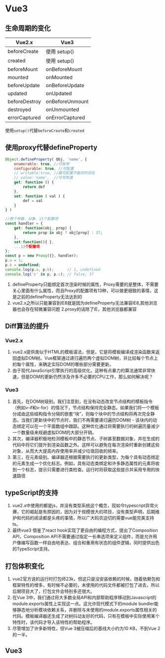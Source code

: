 # Vue3

## 生命周期的变化

Vue2.x | Vue3
---|---
beforeCreate | 使用 setup()
created | 使用 setup()
beforeMount | onBeforeMount
mounted | onMounted
beforeUpdate | onBeforeUpdate
updated | onUpdated
beforeDestroy | onBeforeUnmount
destroyed | onUnmounted
errorCaptured | onErrorCaptured

使用`setup()`代替`beforeCreate`和`created`

## 使用proxy代替defineProperty

```js
Object.defineProperty( Obj, 'name', {
    enumerable: true, //可枚举
    configurable: true, //可配置
    // writable:true, //跟可配置不能同时存在
    // value:'name',  //可写死直
    get: function () {
        return def
    },
    set: function ( val ) {
        def = val
    }
} )

```

```js
//两个参数，对象，13个配置项
const handler = {
    get: function(obj, prop) {
        return prop in obj ? obj[prop] : 37;
    },
    set:function(){ },
    ...13个配置项
};
const p = new Proxy({}, handler);
p.a = 1;
p.b = undefined;
console.log(p.a, p.b);      // 1, undefined
console.log('c' in p, p.c); // false, 37
```

1. defineProperty只能绑定首次渲染时候的属性，Proxy需要的是整体，不需要关心里面有什么属性，而且Proxy的配置项有13种，可以做更细致的事情，这是之前的defineProperty无法达到的
2. vue2.x之所以只能兼容到IE8就是因为defineProperty无法兼容IE8,其他浏览器也会存在轻微兼容问题 2.proxy的话除了IE，其他浏览器都兼容
  
## Diff算法的提升

### Vue2.x

1. vue2.x提供类似于HTML的模板语法，但是，它是将模板编译成渲染函数来返回虚拟DOM树。Vue框架通过递归遍历两个虚拟DOM树，并比较每个节点上的每个属性，来确定实际DOM的哪些部分需要更新。
2. 由于现代JavaScript引擎执行的高级优化，这种有点暴力的算法通常非常快速，但是DOM的更新仍然涉及许多不必要的CPU工作，那么如何解决呢？

### Vue3

1. 首先，在DOM树级别。我们注意到，在没有动态改变节点结构的模板指令（例如v-if和v-for）的情况下，节点结构保持完全静态。如果我们将一个模板分成由这些结构指令分隔的嵌套“块”，则每个块中的节点结构将再次完全静态。当我们更新块中的节点时，我们不再需要递归遍历DOM树 - 该块内的动态绑定可以在一个平面数组中跟踪。这种优化通过将需要执行的树遍历量减少一个数量级来规避虚拟DOM的大部分开销。
2. 其次，编译器积极地检测模板中的静态节点、子树甚至数据对象，并在生成的代码中将它们提升到渲染函数之外。这样可以避免在每次渲染时重新创建这些对象，从而大大提高内存使用率并减少垃圾回收的频率。
3. 第三，在元素级别。编译器还根据需要执行的更新类型，为每个具有动态绑定的元素生成一个优化标志。例如，具有动态类绑定和许多静态属性的元素将收到一个标志，提示只需要进行类检查。运行时将获取这些提示并采用专用的快速路径

## typeScript的支持

1. vue2.x中使用的都是js，并没有类型系统这个概念，现如今typescript异常火爆，它的崛起是有原因的，因为对于规模很大的项目，没有类型声明，后期维护和代码的阅读都是头疼的事情，所以广大码农迫切的需要vue能完美支持ts。
2. 最终vue3 借鉴了react hook实现了更自由的编程方式，提出了Composition API，Composition API不需要通过指定一长串选项来定义组件，而是允许用户像编写函数一样自由地表达、组合和重用有状态的组件逻辑，同时提供出色的TypeScript支持。

## 打包体积变化

1. vue2官方说的运行时打包师23k，但这只是没安装依赖的时候，随着依赖包和框架特性的增多，有时候不必要的，未使用的代码文件都被打包了进去，所以后期项目大了，打包文件会特别多还很大。
2. 在Vue 3中，我们通过将大多数全局API和内部帮助程序移动到Javascript的module.exports属性上实现这一点。这允许现代模式下的module bundler能够静态地分析模块依赖关系，并删除与未使用的module.exports属性相关的代码。模板编译器还生成了对树抖动友好的代码，只有在模板中实际使用某个特性时，该代码才导入该特性的帮助程序。
3. 尽管增加了许多新特性，但Vue 3被压缩后的基线大小约为10 KB，不到Vue 2的一半。

## Vue3